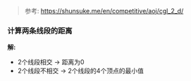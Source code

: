 > 参考: https://shunsuke.me/en/competitive/aoj/cgl_2_d/

### 计算两条线段的距离

**解:**
- 2个线段相交 -> 距离为0
- 2个线段不相交 -> 2个线段的4个顶点的最小值
